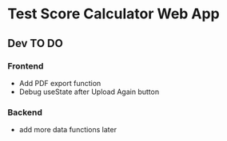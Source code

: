 # Test Score Calculator Web App

## **Dev TO DO**

### Frontend
* Add PDF export function
* Debug useState after Upload Again button

### Backend
* add more data functions later

